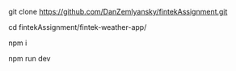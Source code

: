 git clone https://github.com/DanZemlyansky/fintekAssignment.git 

cd fintekAssignment/fintek-weather-app/

npm i

npm run dev
